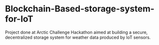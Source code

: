 # Blockchain-Based-storage-system-for-IoT
Project done at Arctic Challenge Hackathon aimed at building a secure, decentralized storage system for weather data produced by IoT sensors. 
